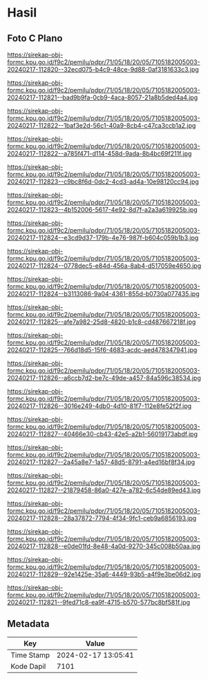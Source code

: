 # Hasil

## Foto C Plano

https://sirekap-obj-formc.kpu.go.id/f9c2/pemilu/pdpr/71/05/18/20/05/7105182005003-20240217-112820--32ecd075-b4c9-48ce-9d88-0af3181633c3.jpg

https://sirekap-obj-formc.kpu.go.id/f9c2/pemilu/pdpr/71/05/18/20/05/7105182005003-20240217-112821--bad9b9fa-0cb9-4aca-8057-21a8b5ded4a4.jpg

https://sirekap-obj-formc.kpu.go.id/f9c2/pemilu/pdpr/71/05/18/20/05/7105182005003-20240217-112822--1baf3e2d-56c1-40a9-8cb4-c47ca3ccb1a2.jpg

https://sirekap-obj-formc.kpu.go.id/f9c2/pemilu/pdpr/71/05/18/20/05/7105182005003-20240217-112822--a785f471-d114-458d-9ada-8b4bc69f211f.jpg

https://sirekap-obj-formc.kpu.go.id/f9c2/pemilu/pdpr/71/05/18/20/05/7105182005003-20240217-112823--c9bc8f6d-0dc2-4cd3-ad4a-10e98120cc94.jpg

https://sirekap-obj-formc.kpu.go.id/f9c2/pemilu/pdpr/71/05/18/20/05/7105182005003-20240217-112823--4b152006-5617-4e92-8d7f-a2a3a619925b.jpg

https://sirekap-obj-formc.kpu.go.id/f9c2/pemilu/pdpr/71/05/18/20/05/7105182005003-20240217-112824--e3cd9d37-179b-4e76-987f-b604c059b1b3.jpg

https://sirekap-obj-formc.kpu.go.id/f9c2/pemilu/pdpr/71/05/18/20/05/7105182005003-20240217-112824--0778dec5-e84d-456a-8ab4-d517059e4650.jpg

https://sirekap-obj-formc.kpu.go.id/f9c2/pemilu/pdpr/71/05/18/20/05/7105182005003-20240217-112824--b3113086-9a04-4361-855d-b0730a077435.jpg

https://sirekap-obj-formc.kpu.go.id/f9c2/pemilu/pdpr/71/05/18/20/05/7105182005003-20240217-112825--afe7a982-25d8-4820-b1c8-cd487667218f.jpg

https://sirekap-obj-formc.kpu.go.id/f9c2/pemilu/pdpr/71/05/18/20/05/7105182005003-20240217-112825--766d18d5-15f6-4683-acdc-aed478347941.jpg

https://sirekap-obj-formc.kpu.go.id/f9c2/pemilu/pdpr/71/05/18/20/05/7105182005003-20240217-112826--a6ccb7d2-be7c-49de-a457-84a596c38534.jpg

https://sirekap-obj-formc.kpu.go.id/f9c2/pemilu/pdpr/71/05/18/20/05/7105182005003-20240217-112826--3016e249-4db0-4d10-81f7-112e8fe52f2f.jpg

https://sirekap-obj-formc.kpu.go.id/f9c2/pemilu/pdpr/71/05/18/20/05/7105182005003-20240217-112827--40466e30-cb43-42e5-a2b1-56019173abdf.jpg

https://sirekap-obj-formc.kpu.go.id/f9c2/pemilu/pdpr/71/05/18/20/05/7105182005003-20240217-112827--2a45a8e7-1a57-48d5-8791-a4ed16bf8f34.jpg

https://sirekap-obj-formc.kpu.go.id/f9c2/pemilu/pdpr/71/05/18/20/05/7105182005003-20240217-112827--21879458-86a0-427e-a782-6c54de89ed43.jpg

https://sirekap-obj-formc.kpu.go.id/f9c2/pemilu/pdpr/71/05/18/20/05/7105182005003-20240217-112828--28a37872-7794-4f34-9fc1-ceb9a6856193.jpg

https://sirekap-obj-formc.kpu.go.id/f9c2/pemilu/pdpr/71/05/18/20/05/7105182005003-20240217-112828--e0de01fd-8e48-4a0d-9270-345c008b50aa.jpg

https://sirekap-obj-formc.kpu.go.id/f9c2/pemilu/pdpr/71/05/18/20/05/7105182005003-20240217-112829--92e1425e-35a6-4449-93b5-a4f9e3be06d2.jpg

https://sirekap-obj-formc.kpu.go.id/f9c2/pemilu/pdpr/71/05/18/20/05/7105182005003-20240217-112821--9fed71c8-ea9f-4715-b570-577bc8bf581f.jpg


## Metadata

| Key        | Value               |
| ---------- | ------------------- |
| Time Stamp | 2024-02-17 13:05:41 |
| Kode Dapil | 7101                |



